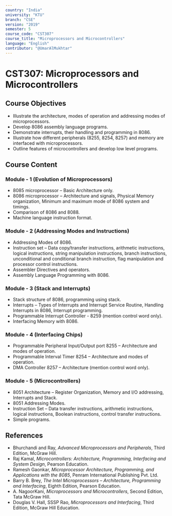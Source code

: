 ```yaml
---
country: "India"
university: "KTU"
branch: "CSE"
version: "2019"
semester: 5
course_code: "CST307"
course_title: "Microprocessors and Microcontrollers"
language: "English"
contributor: "@UmarAlMukhtar"
---
```


# CST307: Microprocessors and Microcontrollers

## Course Objectives
* Illustrate the architecture, modes of operation and addressing modes of microprocessors.
* Develop 8086 assembly language programs.
* Demonstrate interrupts, their handling and programming in 8086.
* Illustrate how different peripherals (8255, 8254, 8257) and memory are interfaced with microprocessors.
* Outline features of microcontrollers and develop low level programs.

## Course Content
### Module - 1 (Evolution of Microprocessors)
* 8085 microprocessor – Basic Architecture only.  
* 8086 microprocessor – Architecture and signals, Physical Memory organization, Minimum and maximum mode of 8086 system and timings.  
* Comparison of 8086 and 8088.  
* Machine language instruction format.

### Module - 2 (Addressing Modes and Instructions)
* Addressing Modes of 8086.  
* Instruction set – Data copy/transfer instructions, arithmetic instructions, logical instructions, string manipulation instructions, branch instructions, unconditional and conditional branch instruction, flag manipulation and processor control instructions.  
* Assembler Directives and operators.  
* Assembly Language Programming with 8086.

### Module - 3 (Stack and Interrupts)
* Stack structure of 8086, programming using stack.  
* Interrupts – Types of Interrupts and Interrupt Service Routine, Handling Interrupts in 8086, Interrupt programming.  
* Programmable Interrupt Controller - 8259 (mention control word only).  
* Interfacing Memory with 8086.

### Module - 4 (Interfacing Chips)
* Programmable Peripheral Input/Output port 8255 – Architecture and modes of operation.  
* Programmable Interval Timer 8254 – Architecture and modes of operation.  
* DMA Controller 8257 – Architecture (mention control word only).  

### Module - 5 (Microcontrollers)
* 8051 Architecture – Register Organization, Memory and I/O addressing, Interrupts and Stack.  
* 8051 Addressing Modes.  
* Instruction Set – Data transfer instructions, arithmetic instructions, logical instructions, Boolean instructions, control transfer instructions.  
* Simple programs.

## References
* Bhurchandi and Ray, *Advanced Microprocessors and Peripherals*, Third Edition, McGraw Hill.
* Raj Kamal, *Microcontrollers: Architecture, Programming, Interfacing and System Design*, Pearson Education.
* Ramesh Gaonkar, *Microprocessor Architecture, Programming, and Applications with the 8085*, Penram International Publishing Pvt. Ltd.
* Barry B. Brey, *The Intel Microprocessors – Architecture, Programming and Interfacing*, Eighth Edition, Pearson Education.
* A. NagoorKani, *Microprocessors and Microcontrollers*, Second Edition, Tata McGraw Hill.
* Douglas V. Hall, SSSP Rao, *Microprocessors and Interfacing*, Third Edition, McGraw Hill Education.
